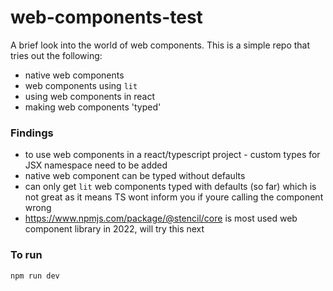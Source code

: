 # web-components-test

A brief look into the world of web components. This is a simple repo that tries out the following:

- native web components
- web components using `lit`
- using web components in react
- making web components 'typed'

### Findings

- to use web components in a react/typescript project - custom types for JSX namespace need to be added
- native web component can be typed without defaults
- can only get `lit` web components typed with defaults (so far) which is not great as it means TS wont inform you if youre calling the component wrong
- https://www.npmjs.com/package/@stencil/core is most used web component library in 2022, will try this next

### To run

`npm run dev`
